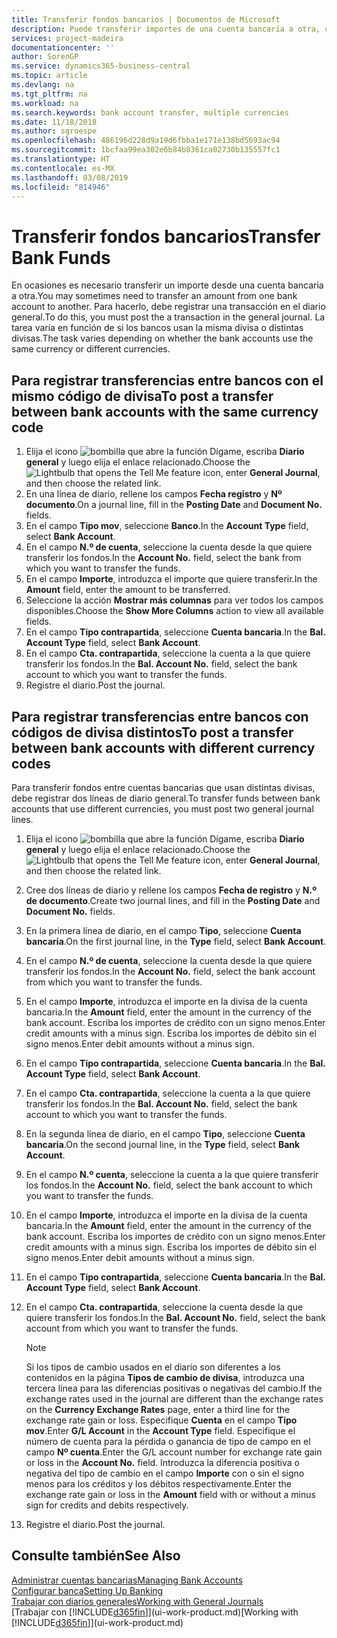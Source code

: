 ```yaml
---
title: Transferir fondos bancarios | Documentos de Microsoft
description: Puede transferir importes de una cuenta bancaria a otra, con divisas distintas, registrando la transacción en el diario general.
services: project-madeira
documentationcenter: ''
author: SorenGP
ms.service: dynamics365-business-central
ms.topic: article
ms.devlang: na
ms.tgt_pltfrm: na
ms.workload: na
ms.search.keywords: bank account transfer, multiple currencies
ms.date: 11/18/2018
ms.author: sgroespe
ms.openlocfilehash: 486196d228d9a19d6fbba1e171e138bd5693ac94
ms.sourcegitcommit: 1bcfaa99ea302e6b84b8361ca02730b135557fc1
ms.translationtype: HT
ms.contentlocale: es-MX
ms.lasthandoff: 03/08/2019
ms.locfileid: "814946"
---
```

# <a name="transfer-bank-funds"></a><span data-ttu-id="31eee-103">Transferir fondos bancarios</span><span class="sxs-lookup"><span data-stu-id="31eee-103">Transfer Bank Funds</span></span>
<span data-ttu-id="31eee-104">En ocasiones es necesario transferir un importe desde una cuenta bancaria a otra.</span><span class="sxs-lookup"><span data-stu-id="31eee-104">You may sometimes need to transfer an amount from one bank account to another.</span></span> <span data-ttu-id="31eee-105">Para hacerlo, debe registrar una transacción en el diario general.</span><span class="sxs-lookup"><span data-stu-id="31eee-105">To do this, you must post the a transaction in the general journal.</span></span> <span data-ttu-id="31eee-106">La tarea varía en función de si los bancos usan la misma divisa o distintas divisas.</span><span class="sxs-lookup"><span data-stu-id="31eee-106">The task varies depending on whether the bank accounts use the same currency or different currencies.</span></span>

## <a name="to-post-a-transfer-between-bank-accounts-with-the-same-currency-code"></a><span data-ttu-id="31eee-107">Para registrar transferencias entre bancos con el mismo código de divisa</span><span class="sxs-lookup"><span data-stu-id="31eee-107">To post a transfer between bank accounts with the same currency code</span></span>
1. <span data-ttu-id="31eee-108">Elija el icono ![bombilla que abre la función Dígame](media/ui-search/search_small.png "Dígame que desea hacer"), escriba **Diario general** y luego elija el enlace relacionado.</span><span class="sxs-lookup"><span data-stu-id="31eee-108">Choose the ![Lightbulb that opens the Tell Me feature](media/ui-search/search_small.png "Tell me what you want to do") icon, enter **General Journal**, and then choose the related link.</span></span>
2. <span data-ttu-id="31eee-109">En una línea de diario, rellene los campos **Fecha registro** y **Nº documento**.</span><span class="sxs-lookup"><span data-stu-id="31eee-109">On a journal line, fill in the **Posting Date** and **Document No.** fields.</span></span>
3. <span data-ttu-id="31eee-110">En el campo **Tipo mov**, seleccione **Banco**.</span><span class="sxs-lookup"><span data-stu-id="31eee-110">In the **Account Type** field, select **Bank Account**.</span></span>
4. <span data-ttu-id="31eee-111">En el campo **N.º de cuenta**, seleccione la cuenta desde la que quiere transferir los fondos.</span><span class="sxs-lookup"><span data-stu-id="31eee-111">In the **Account No.** field, select the bank from which you want to transfer the funds.</span></span>
5. <span data-ttu-id="31eee-112">En el campo **Importe**, introduzca el importe que quiere transferir.</span><span class="sxs-lookup"><span data-stu-id="31eee-112">In the **Amount** field, enter the amount to be transferred.</span></span>
6. <span data-ttu-id="31eee-113">Seleccione la acción **Mostrar más columnas** para ver todos los campos disponibles.</span><span class="sxs-lookup"><span data-stu-id="31eee-113">Choose the **Show More Columns** action to view all available fields.</span></span>
7. <span data-ttu-id="31eee-114">En el campo **Tipo contrapartida**, seleccione **Cuenta bancaria**.</span><span class="sxs-lookup"><span data-stu-id="31eee-114">In the **Bal. Account Type** field, select **Bank Account**.</span></span>
8. <span data-ttu-id="31eee-115">En el campo **Cta. contrapartida**, seleccione la cuenta a la que quiere transferir los fondos.</span><span class="sxs-lookup"><span data-stu-id="31eee-115">In the **Bal. Account No.** field, select the bank account to which you want to transfer the funds.</span></span>
9. <span data-ttu-id="31eee-116">Registre el diario.</span><span class="sxs-lookup"><span data-stu-id="31eee-116">Post the journal.</span></span>

## <a name="to-post-a-transfer-between-bank-accounts-with-different-currency-codes"></a><span data-ttu-id="31eee-117">Para registrar transferencias entre bancos con códigos de divisa distintos</span><span class="sxs-lookup"><span data-stu-id="31eee-117">To post a transfer between bank accounts with different currency codes</span></span>
<span data-ttu-id="31eee-118">Para transferir fondos entre cuentas bancarias que usan distintas divisas, debe registrar dos líneas de diario general.</span><span class="sxs-lookup"><span data-stu-id="31eee-118">To transfer funds between bank accounts that use different currencies, you must post two general journal lines.</span></span>

1. <span data-ttu-id="31eee-119">Elija el icono ![bombilla que abre la función Dígame](media/ui-search/search_small.png "Dígame que desea hacer"), escriba **Diario general** y luego elija el enlace relacionado.</span><span class="sxs-lookup"><span data-stu-id="31eee-119">Choose the ![Lightbulb that opens the Tell Me feature](media/ui-search/search_small.png "Tell me what you want to do") icon, enter **General Journal**, and then choose the related link.</span></span>
2. <span data-ttu-id="31eee-120">Cree dos líneas de diario y rellene los campos **Fecha de registro** y **N.º de documento**.</span><span class="sxs-lookup"><span data-stu-id="31eee-120">Create two journal lines, and fill in the **Posting Date** and **Document No.** fields.</span></span>
3. <span data-ttu-id="31eee-121">En la primera línea de diario, en el campo **Tipo**, seleccione **Cuenta bancaria**.</span><span class="sxs-lookup"><span data-stu-id="31eee-121">On the first journal line, in the **Type** field, select **Bank Account**.</span></span>
4. <span data-ttu-id="31eee-122">En el campo **N.º de cuenta**, seleccione la cuenta desde la que quiere transferir los fondos.</span><span class="sxs-lookup"><span data-stu-id="31eee-122">In the **Account No.** field, select the bank account from which you want to transfer the funds.</span></span>
5. <span data-ttu-id="31eee-123">En el campo **Importe**, introduzca el importe en la divisa de la cuenta bancaria.</span><span class="sxs-lookup"><span data-stu-id="31eee-123">In the **Amount** field, enter the amount in the currency of the bank account.</span></span> <span data-ttu-id="31eee-124">Escriba los importes de crédito con un signo menos.</span><span class="sxs-lookup"><span data-stu-id="31eee-124">Enter credit amounts with a minus sign.</span></span> <span data-ttu-id="31eee-125">Escriba los importes de débito sin el signo menos.</span><span class="sxs-lookup"><span data-stu-id="31eee-125">Enter debit amounts without a minus sign.</span></span>
6. <span data-ttu-id="31eee-126">En el campo **Tipo contrapartida**, seleccione **Cuenta bancaria**.</span><span class="sxs-lookup"><span data-stu-id="31eee-126">In the **Bal. Account Type** field, select **Bank Account**.</span></span>
7. <span data-ttu-id="31eee-127">En el campo **Cta. contrapartida**, seleccione la cuenta a la que quiere transferir los fondos.</span><span class="sxs-lookup"><span data-stu-id="31eee-127">In the **Bal. Account No.** field, select the bank account to which you want to transfer the funds.</span></span>
8. <span data-ttu-id="31eee-128">En la segunda línea de diario, en el campo **Tipo**, seleccione **Cuenta bancaria**.</span><span class="sxs-lookup"><span data-stu-id="31eee-128">On the second journal line, in the **Type** field, select **Bank Account**.</span></span>
9. <span data-ttu-id="31eee-129">En el campo **N.º cuenta**, seleccione la cuenta a la que quiere transferir los fondos.</span><span class="sxs-lookup"><span data-stu-id="31eee-129">In the **Account No.** field, select the bank account to which you want to transfer the funds.</span></span>
10. <span data-ttu-id="31eee-130">En el campo **Importe**, introduzca el importe en la divisa de la cuenta bancaria.</span><span class="sxs-lookup"><span data-stu-id="31eee-130">In the **Amount** field, enter the amount in the currency of the bank account.</span></span> <span data-ttu-id="31eee-131">Escriba los importes de crédito con un signo menos.</span><span class="sxs-lookup"><span data-stu-id="31eee-131">Enter credit amounts with a minus sign.</span></span> <span data-ttu-id="31eee-132">Escriba los importes de débito sin el signo menos.</span><span class="sxs-lookup"><span data-stu-id="31eee-132">Enter debit amounts without a minus sign.</span></span>
11. <span data-ttu-id="31eee-133">En el campo **Tipo contrapartida**, seleccione **Cuenta bancaria**.</span><span class="sxs-lookup"><span data-stu-id="31eee-133">In the **Bal. Account Type** field, select **Bank Account**.</span></span>  
12. <span data-ttu-id="31eee-134">En el campo **Cta. contrapartida**, seleccione la cuenta desde la que quiere transferir los fondos.</span><span class="sxs-lookup"><span data-stu-id="31eee-134">In the **Bal. Account No.** field, select the bank account from which you want to transfer the funds.</span></span>

    > [!NOTE]  
    > <span data-ttu-id="31eee-135">Si los tipos de cambio usados en el diario son diferentes a los contenidos en la página **Tipos de cambio de divisa**, introduzca una tercera línea para las diferencias positivas o negativas del cambio.</span><span class="sxs-lookup"><span data-stu-id="31eee-135">If the exchange rates used in the journal are different than the exchange rates on the **Currency Exchange Rates** page, enter a third line for the exchange rate gain or loss.</span></span> <span data-ttu-id="31eee-136">Especifique **Cuenta** en el campo **Tipo mov**.</span><span class="sxs-lookup"><span data-stu-id="31eee-136">Enter **G/L Account** in the **Account Type** field.</span></span> <span data-ttu-id="31eee-137">Especifique el número de cuenta para la pérdida o ganancia de tipo de campo en el campo **Nº cuenta**.</span><span class="sxs-lookup"><span data-stu-id="31eee-137">Enter the G/L account number for exchange rate gain or loss in the **Account No.** field.</span></span> <span data-ttu-id="31eee-138">Introduzca la diferencia positiva o negativa del tipo de cambio en el campo **Importe** con o sin el signo menos para los créditos y los débitos respectivamente.</span><span class="sxs-lookup"><span data-stu-id="31eee-138">Enter the exchange rate gain or loss in the **Amount** field with or without a minus sign for credits and debits respectively.</span></span>
13. <span data-ttu-id="31eee-139">Registre el diario.</span><span class="sxs-lookup"><span data-stu-id="31eee-139">Post the journal.</span></span>

## <a name="see-also"></a><span data-ttu-id="31eee-140">Consulte también</span><span class="sxs-lookup"><span data-stu-id="31eee-140">See Also</span></span>
[<span data-ttu-id="31eee-141">Administrar cuentas bancarias</span><span class="sxs-lookup"><span data-stu-id="31eee-141">Managing Bank Accounts</span></span>](bank-manage-bank-accounts.md)  
[<span data-ttu-id="31eee-142">Configurar banca</span><span class="sxs-lookup"><span data-stu-id="31eee-142">Setting Up Banking</span></span>](bank-setup-banking.md)  
[<span data-ttu-id="31eee-143">Trabajar con diarios generales</span><span class="sxs-lookup"><span data-stu-id="31eee-143">Working with General Journals</span></span>](ui-work-general-journals.md)  
<span data-ttu-id="31eee-144">[Trabajar con [!INCLUDE[d365fin](includes/d365fin_md.md)]](ui-work-product.md)</span><span class="sxs-lookup"><span data-stu-id="31eee-144">[Working with [!INCLUDE[d365fin](includes/d365fin_md.md)]](ui-work-product.md)</span></span>
